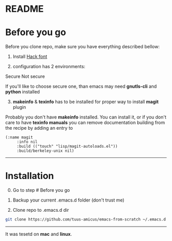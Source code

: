 # README #

# Before you go

Before you clone repo, make sure you have everything described bellow:

1. Install [Hack font](https://github.com/source-foundry/Hack)

2. configuration has 2 environments:

Secure
Not secure

If you'll like to choose secure one, than emacs may need **gnutls-cli** and **python** installed

3. **makeinfo** & **texinfo** has to be installed for proper way to install **magit** plugin

Probably you don't have **makeinfo** installed. You can install it, or if you don't care to have **texinfo manuals** you can remove documentation building from the recipe by adding an entry to

```emacs
(:name magit
     :info nil
     :build (("touch" "lisp/magit-autoloads.el"))
     :build/berkeley-unix nil)
```
***

# Installation

0. Go to step # Before you go

1. Backup your current .emacs.d folder (don't trust me)

2. Clone repo to .emacs.d dir

```bash
git clone https://github.com/tuus-amicus/emacs-from-scratch ~/.emacs.d

```

***
It was tesetd on **mac** and **linux**. 
